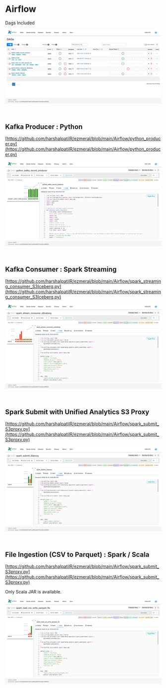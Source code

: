 # Airflow

Dags Included 

![](images/dags_included.png)

<br>

## Kafka Producer : Python 
[https://github.com/harshalpatilR/ezmeral/blob/main/Airflow/python_producer.py](https://github.com/harshalpatilR/ezmeral/blob/main/Airflow/python_producer.py) 

![](images/kafka_producer_py.png)

<br>

## Kafka Consumer : Spark Streaming

[https://github.com/harshalpatilR/ezmeral/blob/main/Airflow/spark_streaming_consumer_S3Iceberg.py](https://github.com/harshalpatilR/ezmeral/blob/main/Airflow/spark_streaming_consumer_S3Iceberg.py) 

![](images/kafka_consumer_spark_streaming.png)

<br>

## Spark Submit with Unified Analytics S3 Proxy
[https://github.com/harshalpatilR/ezmeral/blob/main/Airflow/spark_submit_S3proxy.py](https://github.com/harshalpatilR/ezmeral/blob/main/Airflow/spark_submit_S3proxy.py) 

![](images/Spark_submit_w_UA_S3Proxy.png)

<br>

## File Ingestion (CSV to Parquet) : Spark / Scala

[https://github.com/harshalpatilR/ezmeral/blob/main/Airflow/spark_submit_S3proxy.py](https://github.com/harshalpatilR/ezmeral/blob/main/Airflow/spark_submit_S3proxy.py) 

Only Scala JAR is available.


![](images/file_ingestion_Spark_scala.png)



